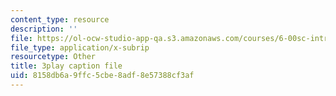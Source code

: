```yaml
---
content_type: resource
description: ''
file: https://ol-ocw-studio-app-qa.s3.amazonaws.com/courses/6-00sc-introduction-to-computer-science-and-programming-spring-2011/8158db6a9ffc5cbe8adf8e57388cf3af_88fqFjfxgwI.vtt
file_type: application/x-subrip
resourcetype: Other
title: 3play caption file
uid: 8158db6a-9ffc-5cbe-8adf-8e57388cf3af
---
```

